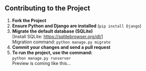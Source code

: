 <h2>Contributing to the Project</h2>

<ol>
    <li><strong>Fork the Project</strong></li>
    <li>
        <strong>Ensure Python and Django are installed</strong> (<code>pip install Django</code>)
    </li>
    <li>
        <strong>Migrate the default database (SQLite)</strong> 
        <br>
        [Install SQLite: <a href="https://sqlitebrowser.org/dl/" target="_blank">https://sqlitebrowser.org/dl/</a>]
        <br>
        Migration command: <code>python manage.py migrate</code>
    </li>
    <li><strong>Commit your changes and send a pull request</strong></li>
    <li>
        <strong>To run the project, use the command:</strong>
        <br>
        <code>python manage.py runserver</code>
        <br>
        Preview is coming like this...
    </li>
</ol>
